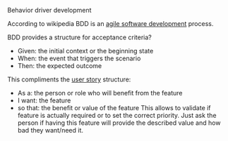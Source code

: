 Behavior driver development

According to wikipedia BDD is an [agile software development](../process/agile.md) process.

BDD provides a structure for acceptance criteria?

 - Given: the initial context or the beginning state
 - When: the event that triggers the scenario
 - Then: the expected outcome


This compliments the [user story]() structure:
 - As a: the person or role who will benefit from the feature
 - I want: the feature
 - so that: the benefit or value of the feature
This allows to validate if feature is actually required or to set the correct priority.
Just ask the person if having this feature will provide the described value and how bad they want/need it.


